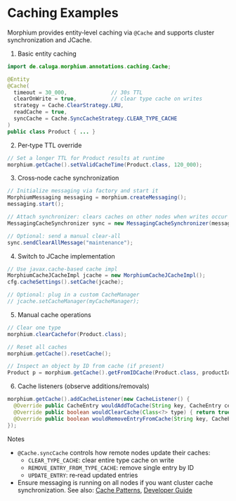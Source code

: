 # Caching Examples

Morphium provides entity‑level caching via `@Cache` and supports cluster synchronization and JCache.

1) Basic entity caching
```java
import de.caluga.morphium.annotations.caching.Cache;

@Entity
@Cache(
  timeout = 30_000,              // 30s TTL
  clearOnWrite = true,           // clear type cache on writes
  strategy = Cache.ClearStrategy.LRU,
  readCache = true,
  syncCache = Cache.SyncCacheStrategy.CLEAR_TYPE_CACHE
)
public class Product { ... }
```

2) Per‑type TTL override
```java
// Set a longer TTL for Product results at runtime
morphium.getCache().setValidCacheTime(Product.class, 120_000);
```

3) Cross‑node cache synchronization
```java
// Initialize messaging via factory and start it
MorphiumMessaging messaging = morphium.createMessaging();
messaging.start();

// Attach synchronizer: clears caches on other nodes when writes occur
MessagingCacheSynchronizer sync = new MessagingCacheSynchronizer(messaging, morphium);

// Optional: send a manual clear‑all
sync.sendClearAllMessage("maintenance");
```

4) Switch to JCache implementation
```java
// Use javax.cache‑based cache impl
MorphiumCacheJCacheImpl jcache = new MorphiumCacheJCacheImpl();
cfg.cacheSettings().setCache(jcache);

// Optional: plug in a custom CacheManager
// jcache.setCacheManager(myCacheManager);
```

5) Manual cache operations
```java
// Clear one type
morphium.clearCachefor(Product.class);

// Reset all caches
morphium.getCache().resetCache();

// Inspect an object by ID from cache (if present)
Product p = morphium.getCache().getFromIDCache(Product.class, productId);
```

6) Cache listeners (observe additions/removals)
```java
morphium.getCache().addCacheListener(new CacheListener() {
  @Override public CacheEntry wouldAddToCache(String key, CacheEntry ce, boolean update) { return ce; }
  @Override public boolean wouldClearCache(Class<?> type) { return true; }
  @Override public boolean wouldRemoveEntryFromCache(String key, CacheEntry ce, boolean expired) { return true; }
});
```

Notes
- `@Cache.syncCache` controls how remote nodes update their caches:
  - `CLEAR_TYPE_CACHE`: clear entire type cache on write
  - `REMOVE_ENTRY_FROM_TYPE_CACHE`: remove single entry by ID
  - `UPDATE_ENTRY`: re‑read updated entries
- Ensure messaging is running on all nodes if you want cluster cache synchronization.
See also: [Cache Patterns](./cache-patterns.md), [Developer Guide](../developer-guide.md)
